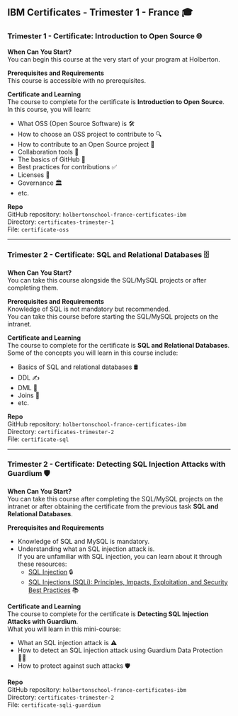 ## IBM Certificates - Trimester 1 - France 🎓

### Trimester 1 - Certificate: Introduction to Open Source 🌐
**When Can You Start?**  
You can begin this course at the very start of your program at Holberton.

**Prerequisites and Requirements**  
This course is accessible with no prerequisites.

**Certificate and Learning**  
The course to complete for the certificate is **Introduction to Open Source**.  
In this course, you will learn:
- What OSS (Open Source Software) is 🛠️
- How to choose an OSS project to contribute to 🔍
- How to contribute to an Open Source project 🤝
- Collaboration tools 🧰
- The basics of GitHub 🐙
- Best practices for contributions ✅
- Licenses 📜
- Governance 🏛️
- etc.

**Repo**  
GitHub repository: `holbertonschool-france-certificates-ibm`  
Directory: `certificates-trimester-1`  
File: `certificate-oss`

---

### Trimester 2 - Certificate: SQL and Relational Databases 🗄️
**When Can You Start?**  
You can take this course alongside the SQL/MySQL projects or after completing them.

**Prerequisites and Requirements**  
Knowledge of SQL is not mandatory but recommended.  
You can take this course before starting the SQL/MySQL projects on the intranet.

**Certificate and Learning**  
The course to complete for the certificate is **SQL and Relational Databases**.  
Some of the concepts you will learn in this course include:
- Basics of SQL and relational databases 🛢️
- DDL ✍️
- DML 📝
- Joins 🔗
- etc.

**Repo**  
GitHub repository: `holbertonschool-france-certificates-ibm`  
Directory: `certificates-trimester-2`  
File: `certificate-sql`

---

### Trimester 2 - Certificate: Detecting SQL Injection Attacks with Guardium 🛡️
**When Can You Start?**  
You can take this course after completing the SQL/MySQL projects on the intranet or after obtaining the certificate from the previous task **SQL and Relational Databases**.

**Prerequisites and Requirements**  
- Knowledge of SQL and MySQL is mandatory.  
- Understanding what an SQL injection attack is.  
  If you are unfamiliar with SQL injection, you can learn about it through these resources:
  - [SQL Injection](#) 🔒
  - [SQL Injections (SQLi): Principles, Impacts, Exploitation, and Security Best Practices](#) 📚

**Certificate and Learning**  
The course to complete for the certificate is **Detecting SQL Injection Attacks with Guardium**.  
What you will learn in this mini-course:
- What an SQL injection attack is ⚠️
- How to detect an SQL injection attack using Guardium Data Protection 🕵️‍♂️
- How to protect against such attacks 🛡️

**Repo**  
GitHub repository: `holbertonschool-france-certificates-ibm`  
Directory: `certificates-trimester-2`  
File: `certificate-sqli-guardium`
